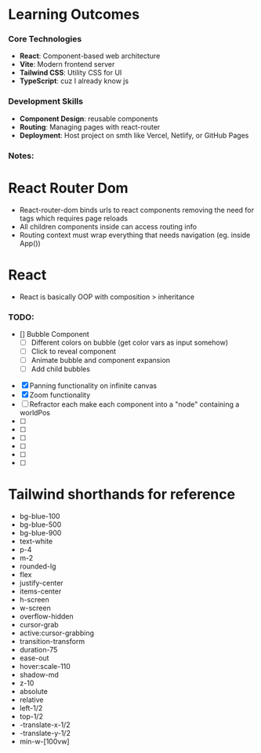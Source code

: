 # Learning Outcomes

### Core Technologies
- **React**: Component-based web architecture
- **Vite**: Modern frontend server
- **Tailwind CSS**: Utility CSS for UI
- **TypeScript**: cuz I already know js

### Development Skills
- **Component Design**: reusable components
- **Routing**: Managing pages with react-router
- **Deployment**: Host project on smth like Vercel, Netlify, or GitHub Pages

### Notes:

# React Router Dom
- React-router-dom <Link> binds urls to react components removing the need for <a> tags which requires page reloads
- All children components inside <Router> can access routing info
- Routing context must wrap everything that needs navigation (eg. <Navbar> inside App())

# React
- React is basically OOP with composition > inheritance

### TODO:

- [] Bubble Component
  - [ ] Different colors on bubble (get color vars as input somehow)
  - [ ] Click to reveal component
  - [ ] Animate bubble and component expansion
  - [ ] Add child bubbles
- [x] Panning functionality on infinite canvas 
- [x] Zoom functionality 
- [ ] Refractor each make each component into a "node" containing a worldPos
- [ ] 
- [ ] 
- [ ] 
- [ ] 
- [ ] 
- [ ] 


# Tailwind shorthands for reference
- bg-blue-100 <!-- light version -->
- bg-blue-500 <!-- normal version -->
- bg-blue-900 <!-- dark version -->
- text-white <!-- white text -->
- p-4 <!-- padding 4 -->
- m-2 <!-- margin 2 -->
- rounded-lg <!-- rounded corners -->
- flex <!-- flex container -->
- justify-center <!-- justify content center -->
- items-center <!-- align items center -->
- h-screen <!-- height of screen -->
- w-screen <!-- width of screen -->
- overflow-hidden <!-- overflow hidden -->
- cursor-grab <!-- grab cursor -->
- active:cursor-grabbing <!-- grab cursor when active -->
- transition-transform <!-- transition transform --> 
- duration-75 <!-- duration 75ms -->
- ease-out <!-- ease out -->
- hover:scale-110 <!-- hover scale 110% -->
- shadow-md <!-- shadow medium -->
- z-10 <!-- z-index 10 -->
- absolute <!-- absolute positioning -->
- relative <!-- relative positioning -->
- left-1/2 <!-- left 50% -->
- top-1/2 <!-- top 50% -->
- -translate-x-1/2 <!-- translate x -50% -->
- -translate-y-1/2 <!-- translate y -50% -->
- min-w-[100vw] <!-- min width 100vw -->



